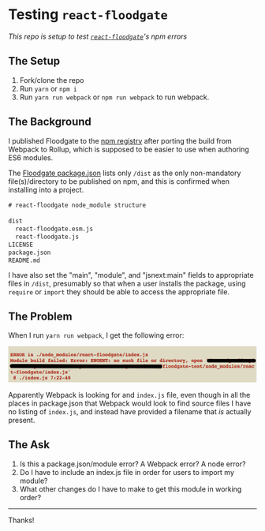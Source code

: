 # Testing `react-floodgate`

*This repo is setup to test [`react-floodgate`](https://github.com/geoffdavis92/react-floodgate)'s npm errors*

## The Setup

1. Fork/clone the repo
2. Run `yarn` or `npm i`
3. Run `yarn run webpack` or `npm run webpack` to run webpack.

## The Background

I published Floodgate to the [npm registry](https://npmjs.com/package/react-floodgate) after porting the build from Webpack to Rollup, which is supposed to be easier to use when authoring ES6 modules.

The [Floodgate package.json](https://github.com/geoffdavis92/react-floodgate/blob/master/package.json) lists only `/dist` as the only non-mandatory file(s)/directory to be published on npm, and this is confirmed when installing into a project.

```github
# react-floodgate node_module structure

dist
  react-floodgate.esm.js
  react-floodgate.js
LICENSE
package.json
README.md
```

I have also set the "main", "module", and "jsnext:main" fields to appropriate files in `/dist`, presumably so that when a user installs the package, using `require` or `import` they should be able to access the appropriate file.

## The Problem

When I run `yarn run webpack`, I get the following error:

![webpack error](rfg-webpack-error.png)

Apparently Webpack is looking for and `index.js` file, even though in all the places in package.json that Webpack would look to find source files I have no listing of `index.js`, and instead have provided a filename that *is* actually present.

## The Ask

1. Is this a package.json/module error? A Webpack error? A node error?
2. Do I have to include an index.js file in order for users to import my module?
3. What other changes do I have to make to get this module in working order?

---

Thanks!
